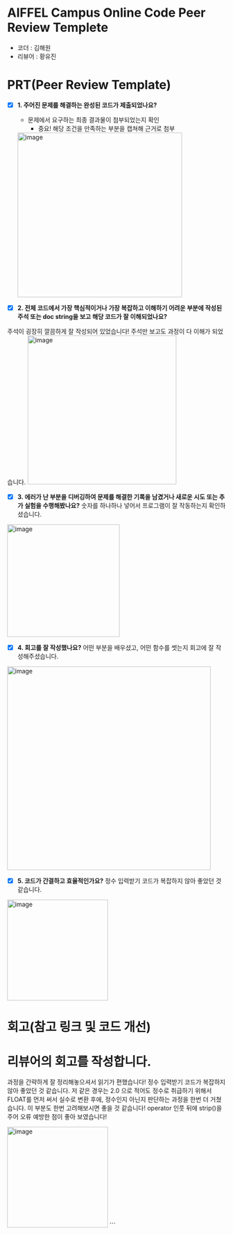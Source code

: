 # AIFFEL Campus Online Code Peer Review Templete
- 코더 : 김해원
- 리뷰어 : 황유진

# PRT(Peer Review Template)
- [x]  **1. 주어진 문제를 해결하는 완성된 코드가 제출되었나요?**
    - 문제에서 요구하는 최종 결과물이 첨부되었는지 확인
        - 중요! 해당 조건을 만족하는 부분을 캡쳐해 근거로 첨부
    <img width="379" alt="image" src="https://github.com/user-attachments/assets/cb4e077c-1751-42a2-830e-cd0f0588165a" />

- [x]  **2. 전체 코드에서 가장 핵심적이거나 가장 복잡하고 이해하기 어려운 부분에 작성된 
주석 또는 doc string을 보고 해당 코드가 잘 이해되었나요?**

주석이 굉장히 깔끔하게 잘 작성되어 있었습니다! 주석만 보고도 과정이 다 이해가 되었습니다.
<img width="343" alt="image" src="https://github.com/user-attachments/assets/2f06d7b3-7835-4bbb-ba27-c9ba7fa630d1" />

        
- [x]  **3. 에러가 난 부분을 디버깅하여 문제를 해결한 기록을 남겼거나
새로운 시도 또는 추가 실험을 수행해봤나요?**
    숫자를 하나하나 넣어서 프로그램이 잘 작동하는지 확인하셨습니다.
<img width="259" alt="image" src="https://github.com/user-attachments/assets/0a61d6f8-48bd-4ea8-9eca-99e732f78891" />

        
- [x]  **4. 회고를 잘 작성했나요?**
  어떤 부분을 배우셨고, 어떤 함수를 썻는지 회고에 잘 작성해주셨습니다.
<img width="469" alt="image" src="https://github.com/user-attachments/assets/549ccf04-70b8-498a-b031-73f5d10eb969" />

        
- [x]  **5. 코드가 간결하고 효율적인가요?**
정수 입력받기 코드가 복잡하지 않아 좋았던 것 같습니다.
<img width="232" alt="image" src="https://github.com/user-attachments/assets/29062d1c-ac18-4dc0-820c-86c07fbd1ebd" />
 
# 회고(참고 링크 및 코드 개선)
# 리뷰어의 회고를 작성합니다.
과정을 간략하게 잘 정리해놓으셔서 읽기가 편했습니다! 
정수 입력받기 코드가 복잡하지 않아 좋았던 것 같습니다. 
저 같은 경우는 2.0 으로 적어도 정수로 취급하기 위해서 FLOAT를 먼저 써서 실수로 변환 후에, 정수인지 아닌지 판단하는 과정을 한번 더 거쳤습니다. 이 부분도 한번 고려해보시면 좋을 것 같습니다! 
operator 인풋 뒤에 strip()을 주어 오류 예방한 점이 좋아 보였습니다! 


<img width="232" alt="image" src="https://github.com/user-attachments/assets/e5a4eb46-f5bc-4dcd-b224-737f39a97bd8" />
```


